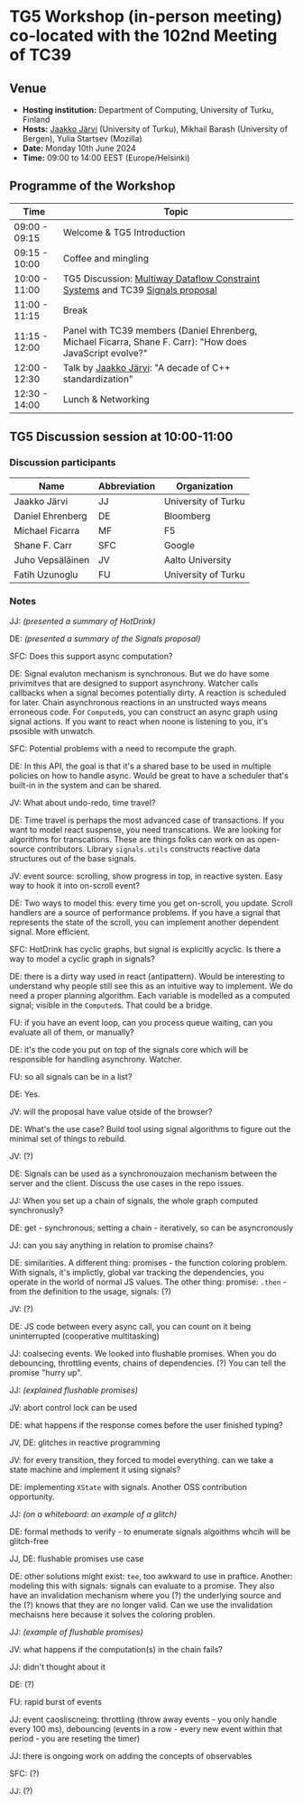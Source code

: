 # TG5 Workshop (in-person meeting) co-located with the 102nd Meeting of TC39

## Venue

* **Hosting institution:** Department of Computing, University of Turku, Finland
* **Hosts:** [Jaakko Järvi](https://www.utu.fi/en/people/jaakko-jarvi) (University of Turku), Mikhail Barash (University of Bergen), Yulia Startsev (Mozilla)
* **Date:** Monday 10th June 2024
* **Time:** 09:00 to 14:00 EEST (Europe/Helsinki)
		
## Programme of the Workshop

|Time|Topic|
|---|---|
|09:00 - 09:15|Welcome & TG5 Introduction|
|09:15 - 10:00|Coffee and mingling|
|10:00 - 11:00|TG5 Discussion: [Multiway Dataflow Constraint Systems](https://hotdrink.github.io/hotdrink/) and TC39 [Signals proposal](https://github.com/tc39/proposal-signals)|
|11:00 - 11:15|Break|
|11:15 - 12:00|Panel with TC39 members (Daniel Ehrenberg, Michael Ficarra, Shane F. Carr): "How does JavaScript evolve?"|
|12:00 - 12:30|Talk by [Jaakko Järvi](https://scholar.google.fi/citations?user=0r1JzFEAAAAJ&hl=fi): "A decade of C++ standardization"|
|12:30 - 14:00|Lunch & Networking|

## TG5 Discussion session at 10:00-11:00

### Discussion participants

|Name|Abbreviation|Organization|
|----|------------|------------|
|Jaakko Järvi|JJ|University of Turku|
|Daniel Ehrenberg|DE|Bloomberg|
|Michael Ficarra|MF|F5|
|Shane F. Carr|SFC|Google|
|Juho Vepsäläinen|JV|Aalto University|
|Fatih Uzunoglu|FU|University of Turku|

### Notes

JJ: _(presented a summary of HotDrink)_

DE: _(presented a summary of the Signals proposal)_

SFC: Does this support async computation?

DE: Signal evaluton mechanism is synchronous. But we do have some privimitves that are designed to support asynchrony. Watcher calls callbacks when a signal becomes potentially dirty. A reaction is scheduled for later. Chain asynchronous reactions in an unstructed ways means erroneous code. For `Computed`s, you can construct an async graph using signal actions. If you want to react when noone is listening to you, it's psosible with unwatch.

SFC: Potential problems with a need to recompute the graph.

DE: In this API, the goal is that it's a shared base to be used in multiple policies on how to handle async. Would be great to have a scheduler that's built-in in the system and can be shared.

JV: What about undo-redo, time travel?

DE: Time travel is perhaps the most advanced case of transactions. If you want to model react suspense, you need transcations. We are looking for algorithms for transcations. These are things folks can work on as open-source contributors. Library `signals.utils` constructs reactive data structures out of the base signals. 

JV: event source: scrolling, show progress in top, in reactive systen. Easy way to hook it into on-scroll event?

DE: Two ways to model this: every time you get on-scroll, you update. Scroll handlers are a source of performance problems. If you have a signal that represents the state of the scroll, you can implement another dependent signal. More efficient.

SFC: HotDrink has cyclic graphs, but signal is explicitly acyclic. Is there a way to model a cyclic graph in signals?

DE: there is a dirty way used in react (antipattern). Would be interesting to understand why people still see this as an intuitive way to implement. We do need a proper planning algorithm. Each variable is modelled as a computed signal; visible in the `Computed`s. That could be a bridge.

FU: if you have an event loop, can you process queue waiting, can you evaluate all of them, or manually?

DE: it's the code you put on top of the signals core which will be responsible for handling asynchrony. Watcher.

FU: so all signals can be in a list?

DE: Yes.

JV: will the proposal have value otside of the browser?

DE: What's the use case? Build tool using signal algorithms to figure out the minimal set of things to rebuild.

JV: (?)

DE: Signals can be used as a synchronouzaion mechanism between the server and the client. Discuss the use cases in the repo issues.

JJ: When you set up a chain of signals, the whole graph computed synchronusly?

DE: get - synchronous; setting a chain - iteratively, so can be asyncronously

JJ: can you say anything in relation to promise chains?

DE: similarities. A different thing: promises - the function coloring problem. With signals, it's implictly, global var tracking the dependencies, you operate in the world of normal JS values. The other thing: promise: `.then` - from the definition to the usage, signals: (?)

JV: (?)

DE: JS code between every async call, you can count on it being uninterrupted (cooperative multitasking)

JJ: coalsecing events. We looked into flushable promises. When you do debouncing, throttling events, chains of dependencies. (?) You can tell the promise "hurry up". 

JJ: _(explained flushable promises)_

JV: abort control lock can be used

DE: what happens if the response comes before the user finished typing?

JV, DE: glitches in reactive programming

JV: for every transition, they forced to model everything. can we take a state machine and implement it using signals?

DE: implementing `XState` with signals. Another OSS contribution opportunity.

JJ: _(on a whiteboard: an example of a glitch)_

DE: formal methods to verify - to enumerate signals algoithms whcih will be glitch-free

JJ, DE: flushable promises use case

DE: other solutions might exist: `tee`, too awkward to use in praftice. Another: modeling this with signals: signals can evaluate to a promise. They also have an invalidation mechanism where you (?) the underlying source and the (?) knows that they are no longer valid. Can we use the invalidation mechaisns here because it solves the coloring problen.

JJ: _(example of flushable promises)_

JV: what happens if the computation(s) in the chain fails?

JJ: didn't thought about it

DE: (?)

FU: rapid burst of events

JJ: event caosliscneing: throttling (throw away events - you only handle every 100 ms), debouncing (events in a row - every new event within that period - you are reseting the timer)

JJ: there is ongoing work on adding the concepts of observables

SFC: (?)

JJ: (?)
